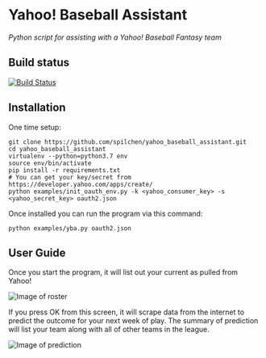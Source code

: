 # Yahoo! Baseball Assistant

_Python script for assisting with a Yahoo! Baseball Fantasy team_

## Build status

[![Build Status](https://travis-ci.com/spilchen/yahoo_baseball_assistant.svg?branch=master)](https://travis-ci.com/spilchen/yahoo_baseball_assistant)

## Installation

One time setup:
```
git clone https://github.com/spilchen/yahoo_baseball_assistant.git
cd yahoo_baseball_assistant
virtualenv --python=python3.7 env
source env/bin/activate
pip install -r requirements.txt
# You can get your key/secret from https://developer.yahoo.com/apps/create/
python examples/init_oauth_env.py -k <yahoo_consumer_key> -s <yahoo_secret_key> oauth2.json
```

Once installed you can run the program via this command:
```
python examples/yba.py oauth2.json
```

## User Guide
Once you start the program, it will list out your current as pulled from Yahoo!

![Image of roster](https://github.com/spilchen/yahoo_baseball_assistant/blob/master/images/roster.png)

If you press OK from this screen, it will scrape data from the internet to predict the outcome for your next week of play.  The summary of prediction will list your team along with all of other teams in the league.

![Image of prediction](https://github.com/spilchen/yahoo_baseball_assistant/blob/master/images/prediction.png)
